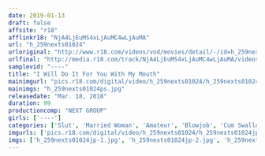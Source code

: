 ```yaml
---
date: 2019-01-13
draft: false
affsite: "r18"
afflinkr18: "NjA4LjEuMS4xLjAuMC4wLjAuMA"
url: "h_259nexts01024"
urloriginal: "http://www.r18.com/videos/vod/movies/detail/-/id=h_259nexts01024"
urlfinal: "http://media.r18.com/track/NjA4LjEuMS4xLjAuMC4wLjAuMA/videos/vod/movies/detail/-/id=h_259nexts01024"
samplevid: "----"
title: "I Will Do It For You With My Mouth"
mainimgurl: "pics.r18.com/digital/video/h_259nexts01024/h_259nexts01024ps.jpg"
mainimgs: "h_259nexts01024ps.jpg"
releasedate: "Mar. 18, 2018"
duration: 99
productioncomp: "NEXT GROUP"
girls: ['----']
categories: ['Slut', 'Married Woman', 'Amateur', 'Blowjob', 'Cum Swallowing']
imgurls: ['pics.r18.com/digital/video/h_259nexts01024/h_259nexts01024jp-1.jpg', 'pics.r18.com/digital/video/h_259nexts01024/h_259nexts01024jp-2.jpg', 'pics.r18.com/digital/video/h_259nexts01024/h_259nexts01024jp-3.jpg', 'pics.r18.com/digital/video/h_259nexts01024/h_259nexts01024jp-4.jpg', 'pics.r18.com/digital/video/h_259nexts01024/h_259nexts01024jp-5.jpg', 'pics.r18.com/digital/video/h_259nexts01024/h_259nexts01024jp-6.jpg', 'pics.r18.com/digital/video/h_259nexts01024/h_259nexts01024jp-7.jpg', 'pics.r18.com/digital/video/h_259nexts01024/h_259nexts01024jp-8.jpg', 'pics.r18.com/digital/video/h_259nexts01024/h_259nexts01024jp-9.jpg', 'pics.r18.com/digital/video/h_259nexts01024/h_259nexts01024jp-10.jpg', 'pics.r18.com/digital/video/h_259nexts01024/h_259nexts01024jp-11.jpg', 'pics.r18.com/digital/video/h_259nexts01024/h_259nexts01024jp-12.jpg', 'pics.r18.com/digital/video/h_259nexts01024/h_259nexts01024jp-13.jpg', 'pics.r18.com/digital/video/h_259nexts01024/h_259nexts01024jp-14.jpg', 'pics.r18.com/digital/video/h_259nexts01024/h_259nexts01024jp-15.jpg', 'pics.r18.com/digital/video/h_259nexts01024/h_259nexts01024jp-16.jpg', 'pics.r18.com/digital/video/h_259nexts01024/h_259nexts01024jp-17.jpg', 'pics.r18.com/digital/video/h_259nexts01024/h_259nexts01024jp-18.jpg', 'pics.r18.com/digital/video/h_259nexts01024/h_259nexts01024jp-19.jpg', 'pics.r18.com/digital/video/h_259nexts01024/h_259nexts01024jp-20.jpg']
imgs: ['h_259nexts01024jp-1.jpg', 'h_259nexts01024jp-2.jpg', 'h_259nexts01024jp-3.jpg', 'h_259nexts01024jp-4.jpg', 'h_259nexts01024jp-5.jpg', 'h_259nexts01024jp-6.jpg', 'h_259nexts01024jp-7.jpg', 'h_259nexts01024jp-8.jpg', 'h_259nexts01024jp-9.jpg', 'h_259nexts01024jp-10.jpg', 'h_259nexts01024jp-11.jpg', 'h_259nexts01024jp-12.jpg', 'h_259nexts01024jp-13.jpg', 'h_259nexts01024jp-14.jpg', 'h_259nexts01024jp-15.jpg', 'h_259nexts01024jp-16.jpg', 'h_259nexts01024jp-17.jpg', 'h_259nexts01024jp-18.jpg', 'h_259nexts01024jp-19.jpg', 'h_259nexts01024jp-20.jpg']
---
```

